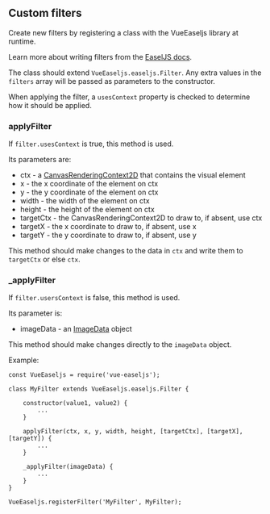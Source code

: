 ## Custom filters

Create new filters by registering a class with the VueEaseljs library at
runtime.

Learn more about writing filters from the
<a href="https://www.createjs.com/docs/easeljs/classes/Filter.html">EaselJS
docs</a>.

The class should extend `VueEaseljs.easeljs.Filter`. Any extra values in the
`filters` array will be passed as parameters to the constructor.

When applying the filter, a `usesContext` property is checked to determine
how it should be applied.

### applyFilter

If `filter.usesContext` is true, this method is used.

Its parameters are:
* ctx - a
<a href="https://developer.mozilla.org/en-US/docs/Web/API/CanvasRenderingContext2D">CanvasRenderingContext2D</a>
that contains the visual element
* x - the x coordinate of the element on ctx
* y - the y coordinate of the element on ctx
* width - the width of the element on ctx
* height - the height of the element on ctx
* targetCtx - the CanvasRenderingContext2D to draw to, if absent, use ctx
* targetX - the x coordinate to draw to, if absent, use x
* targetY - the y coordinate to draw to, if absent, use y

This method should make changes to the data in `ctx` and write them to `targetCtx` or else `ctx`.

### \_applyFilter

If `filter.usersContext` is false, this method is used.

Its parameter is:
* imageData - an <a href="https://developer.mozilla.org/en-US/docs/Web/API/ImageData">ImageData</a> object

This method should make changes directly to the `imageData` object.

Example:
```
const VueEaseljs = require('vue-easeljs');

class MyFilter extends VueEaseljs.easeljs.Filter {

    constructor(value1, value2) {
        ...
    }

    applyFilter(ctx, x, y, width, height, [targetCtx], [targetX], [targetY]) {
        ...
    }

    _applyFilter(imageData) {
        ...
    }
}

VueEaseljs.registerFilter('MyFilter', MyFilter);
```
